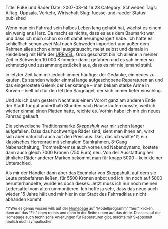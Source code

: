 Title: Füße und Räder
Date: 2007-08-14 16:28
Category: Schweden
Tags: Alltag, Uppsala, Verkehr, Wirtschaft
Slug: fuesse-und-raeder
Status: published

Wenn man ein Fahrrad sein halbes Leben lang gehabt hat, wächst es einem
ein wenig ans Herz. Da macht es nichts, dass es aus dem Baumarkt war und
dass ich mich schon so oft damit herumgeärgert habe. Ich hatte es
schließlich schon zwei Mal nach Schweden importiert und außer dem Rahmen
alles schon einmal ausgetauscht, meist selbst und damals in Heidelberg
mit Hilfe der [URRmEL](http://www.urrmel.uni-hd.de/). Grob geschätzt bin
ich alleine in meiner Zeit in Schweden 10.000 Kilometer damit gefahren
und es sah immer so schmutzig und zusammengestückelt aus, dass es mir
nie jemand stahl.

In letzter Zeit kam mir jedoch immer häufiger der Gedanke, ein neues zu
kaufen. Es standen wieder einmal lange aufgeschobene Reparaturen an und
das eingerostete Gelenk der Lenkstange – man bekam starke Arme in Kurven
– hielt ich für den letzten Sargnagel, der sich immer tiefer einschlug.

Und als ich dann gestern Nacht aus einem Vorort ganz am anderen Ende der
Stadt für gut anderthalb Stunden nach Hause laufen musste, weil ich
wieder einmal einen Platten hatte, reichte es. Vorhin habe ich mir ein
neues Fahrrad gekauft.

Die schwedische Traditionsmarke
[*Skeppshult*](http://www.skeppshult.se/) war mir schon länger
aufgefallen. Dass das hochwertige Räder sind, sieht man ihnen an, wirkt
sich aber natürlich auch auf den Preis aus. Das, das ich
wollte^<small>1</small>^, ein klassisches Herrenrad mit schmalem
Stahlrahmen, 8-Gang Nabenschaltung, Trommelbremse auch vorne und
Nabendynamo, kostete dann auch gleich 7000 Kronen (750 Euro) neu. Von
der Ausstattung her ähnliche Räder anderer Marken bekommt man für knapp
5000 – kein kleiner Unterschied.

Als mir der Händler dann aber das Exemplar von Skeppshult, auf dem sie
Leute probefahren ließen, für 5500 Kronen anbot und ich ihn noch auf
5000 herunterhandelte, wurde es doch dieses. Jetzt muss ich nur noch
meinen Ledersattel vom alten ummontieren. Ich hoffe ja sehr, dass das
neue auch wieder 15 Jahre hält und mir hier in der Stadt des
Fahrradklaus nicht abhanden kommt.

<small>^1^Wer es genau wissen will: auf der
[Homepage](http://www.skeppshult.se/) auf “Modellprogramm” “herr”
klicken, dann auf das “Elit” oben rechts und dann in der Reihe unten auf
das dritte. Dass es auf der Homepage auch technische Anleitungen für
Reparaturen gibt, machte mir Skeppshult neulich noch
sympatischer.</small>

